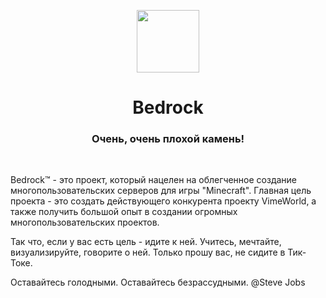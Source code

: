 <p align="center">
    <img src="https://dm8eyg.am.files.1drv.com/y4mwhlvgkyKkFysMtEsIDW7Sm6GyHwCAMRJPe4o7AaqnRefA9qzZN37pd4Eu7TrA5SJ-yvtZUJkNH_q2ES2fMz7pXyXs5muQNpbegiCIbk2fy9GRZGS702pGV7l3kCJHeJSzHOI4rFqkwuUFR71inBd80Rk5ylfk1_0gxmMToyYPdo9fj3cpop-ef07Hs394-Mjbu9c7VkNs0eIZVcBwyCBHg?width=1000&height=1000&cropmode=none" Width=100>
</p>


<h1 align="center">
    Bedrock
</h1>

<h3 align="center">
    Очень, очень плохой камень!    
</h3>

&thinsp;





Bedrock™ - это проект, который нацелен на облегченное создание многопользовательских серверов для игры "Minecraft". Главная цель проекта - это создать действующего конкурента проекту VimeWorld, а также получить большой опыт в создании огромных многопользовательских проектов.

Так что, если у вас есть цель - идите к ней. Учитесь, мечтайте, визуализируйте, говорите о ней. Только прошу вас, не сидите в Тик-Токе.

Оставайтесь голодными. Оставайтесь безрассудными. 
@Steve Jobs
